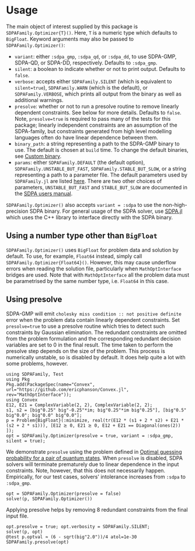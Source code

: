 # Usage

The main object of interest supplied by this package is
`SDPAFamily.Optimizer{T}()`. Here, `T` is a numeric type which defaults to
`BigFloat`. Keyword arguments may also be passed to `SDPAFamily.Optimizer()`:

* `variant`: either `:sdpa_gmp`, `:sdpa_qd`, or `:sdpa_dd`, to use SDPA-GMP,
  SDPA-QD, or SDPA-DD, respectively. Defaults to `:sdpa_gmp`.
* `silent`: a boolean to indicate whether or not to print output. Defaults to
  `false`.
* `verbose`: accepts either `SDPAFamily.SILENT` (which is equivalent to
  `silent=true`), `SDPAFamily.WARN` (which is the default), or
  `SDPAFamily.VERBOSE`, which prints all output from the binary as well as
  additional warnings.
* `presolve`: whether or not to run a presolve routine to remove linearly
  dependent constraints. See below for more details. Defaults to `false`. Note,
  `presolve=true` is required to pass many of the tests for this package;
  linearly independent constraints are an assumption of the SDPA-family, but
  constraints generated from high level modelling languages often do have linear
  dependence between them.
* `binary_path`: a string representing a path to the SDPA-GMP binary to use. The
  default is chosen at `build` time. To change the default binaries, see [Custom
  binary](@ref).
* `params`: either `SDPAFamily.DEFAULT` (the default option),
  `SDPAFamily.UNSTABLE_BUT_FAST`, `SDPAFamily.STABLE_BUT_SLOW`, or a string
  representing a path to a parameter file. The default parameters used by
  `SDPAFamily.jl` are listed
  [here](https://github.com/ericphanson/SDPAFamily.jl/blob/master/deps/). There
  are two other choices of parameters, `UNSTABLE_BUT_FAST` and `STABLE_BUT_SLOW`
  are documented in the [SDPA users
  manual](https://sourceforge.net/projects/sdpa/files/sdpa/sdpa.7.1.1.manual.20080618.pdf).

`SDPAFamily.Optimizer()` also accepts `variant = :sdpa` to use the
non-high-precision SDPA binary. For general usage of the SDPA solver, use
[SDPA.jl](https://github.com/JuliaOpt/SDPA.jl) which uses the C++ library to
interface directly with the SDPA binary.

## Using a number type other than `BigFloat`

`SDPAFamily.Optimizer()` uses `BigFloat` for problem data and solution by
default. To use, for example, `Float64` instead, simply call
`SDPAFamily.Optimizer{Float64}()`. However, this may cause underflow errors when
reading the solution file, particularly when `MathOptInterface` bridges are
used. Note that with `MathOptInterface` all the problem data must be
parametrised by the same number type, i.e. `Float64` in this case.

## Using presolve

SDPA-GMP will emit `cholesky miss condition :: not positive definite` error when
the problem data contain linearly dependent constraints. Set `presolve=true` to
use a presolve routine which tries to detect such constraints by Gaussian
elimination. The redundant constraints are omitted from the problem formulation
and the corresponding redundant decision variables are set to 0 in the final
result. The time taken to perform the presolve step depends on the size of the
problem. This process is numerically unstable, so is disabled by default. It
does help quite a lot with some problems, however.

```@setup convexquantum
using SDPAFamily, Test
using Pkg
Pkg.add(PackageSpec(name="Convex", url="https://github.com/ericphanson/Convex.jl", rev="MathOptInterface"));
using Convex
E12, E21 = ComplexVariable(2, 2), ComplexVariable(2, 2);
s1, s2 = [big"0.25" big"-0.25"*im; big"0.25"*im big"0.25"], [big"0.5" big"0.0"; big"0.0" big"0.0"];
p = Problem{BigFloat}(:minimize, real(tr(E12 * (s1 + 2 * s2) + E21 * (s2 + 2 * s1))), [E12 ⪰ 0, E21 ⪰ 0, E12 + E21 == Diagonal(ones(2)) ]);
opt = SDPAFamily.Optimizer(presolve = true, variant = :sdpa_gmp, silent = true);
```

We demonstrate `presolve` using the problem defined in [Optimal guessing
probability for a pair of quantum states](@ref). When `presolve` is disabled,
SDPA solvers will terminate prematurely due to linear dependence in the input
constraints. Note, however, that this does not necessarily happen. Empirically,
for our test cases, solvers' intolerance increases from `:sdpa` to `:sdpa_gmp`.

```@repl convexquantum
opt = SDPAFamily.Optimizer(presolve = false)
solve!(p, SDPAFamily.Optimizer())
```

Applying presolve helps by removing 8 redundant constraints from the final input
file.

```@repl convexquantum
opt.presolve = true; opt.verbosity = SDPAFamily.SILENT;
solve!(p, opt)
@test p.optval ≈ (6 - sqrt(big"2.0"))/4 atol=1e-30
SDPAFamily.presolve(opt)
```
